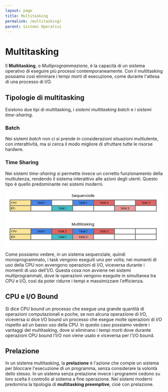 ```yaml
---
layout: page
title: Multitasking
permalink: /multitasking/
parent: Sistemi Operativi
---
```


# Multitasking
Il **Multitasking**, o _Multiprogrammazione_, è la capacità di un sistema operativo di eseguire più processi contemporaneamente. Con il multitasking possiamo così eliminare i tempi morti di esecuzione, come durante l'attesa di una processo di I/O.

## Tipologie di multitasking

Esistono due tipi di multitasking, i _sistemi multitasking batch_ e i _sistemi time-sharing_.

### Batch
Nei sistemi _batch_ non ci si prende in considerazioni situazioni multiutente, con interattività, ma si cerca il modo migliore di sfruttare tutte le risorse hardwre.

### Time Sharing
Nei sistemi _time-sharing_ si permette invece un corretto funzionamento della multiutenza, rendendo il sistema interattivo alle azioni degli utenti. Questo tipo è quello predominante nei sistemi moderni.

![multitasking](assets/images/multitasking.png)

Come possiamo vedere, in un sistema sequenziale, quindi monoprogrammato, i task vengono eseguiti uno per volta; nei momenti di uso della CPU non avvengono operazioni di I/O, viceversa durante i momenti di uso dell'I/O. Questa cosa non avviene nei sistemi multiprogrammati, dove le operazioni vengono eseguite in simultanea tra CPU e I/O, così da poter ridurre i tempi e massimizzare l'efficienza.

## CPU e I/O Bound
Si dice CPU bound un processo che esegue una grande quantità di operazioni computazionali e poche, se non alcuna operazione di I/O, viceversa si dice I/O bound un processo che esegue molte operazioni di I/O rispetto ad un basso uso della CPU. In questo caso possiamo vedere i vantaggi del multitasking, dove si eliminano i tempi morti dove durante operazioni CPU bound l'I/O non viene usato e viceversa per l'I/O bound.

## Prelazione
In un sistema multitasking, la **prelazione** è l'azione che compie un sistema per bloccare l'esecuzione di un programma, senza considerare la volontà dello stesso. In un sistema senza prelazione invece i programmi cedono su loro scelta il controllo al sistema a fine operazione. Nei sistemi moderni predomina la tipologia di **multitasking preemptive**, cioè con prelazione.